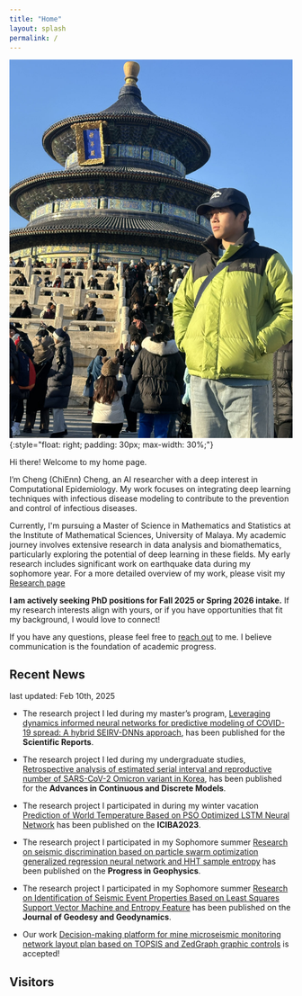 ```yaml
---
title: "Home"
layout: splash
permalink: /
---
```


![Chingy Cheng](./images/profile.JPG)
{:style="float: right; padding: 30px; max-width: 30%;"}

Hi there! Welcome to my home page. 

I’m  Cheng (ChiEnn) Cheng, an AI researcher with a deep interest in Computational Epidemiology. My work focuses on integrating deep learning techniques with infectious disease modeling to contribute to the prevention and control of infectious diseases.

Currently, I'm pursuing a Master of Science in Mathematics and Statistics at the Institute of Mathematical Sciences, University of Malaya. My academic journey involves extensive research in data analysis and biomathematics, particularly exploring the potential of deep learning in these fields. My early research includes significant work on earthquake data during my sophomore year. For a more detailed overview of my work, please visit my [Research page](/_pages/research.md)

**I am actively seeking PhD positions for Fall 2025 or Spring 2026 intake.** If my research interests align with yours, or if you have opportunities that fit my background, I would love to connect! 

If you have any questions, please feel free to [reach out](mailto:chingycheng327@gmail.com) to me. I believe communication is the foundation of academic progress.
## Recent News
last updated: Feb 10th, 2025

- The research project I led during my master’s program, [Leveraging dynamics informed neural networks for predictive modeling of COVID-19 spread: A hybrid SEIRV-DNNs approach](https://www.nature.com/articles/s41598-025-85440-1), has been published for the **Scientific Reports**.


- The research project I led during my undergraduate studies, [Retrospective analysis of estimated serial interval and reproductive number of SARS-CoV-2 Omicron variant in Korea](https://advancesincontinuousanddiscretemodels.springeropen.com/articles/10.1186/s13662-025-03906-y), has been published for the **Advances in Continuous and Discrete Models**.

- The research project I participated in during my winter vacation [ Prediction of World Temperature Based on PSO Optimized LSTM Neural Network](https://ieeexplore.ieee.org/document/10165253)  has been published on the **ICIBA2023**.

- The research project I participated in my Sophomore summer [Research on seismic discrimination based on particle swarm optimization generalized regression neural network and HHT sample entropy](http://en.dzkx.org/article/doi/10.6038/pg2022FF0438)  has been published on the **Progress in Geophysics**.
- The research project I participated in my Sophomore summer [Research on Identification of Seismic Event Properties Based on Least Squares Support Vector Machine and Entropy Feature](https://kns.cnki.net/kcms/detail/detail.aspx?doi=10.14075/j.jgg.2022.06.019) has been published on the **Journal of Geodesy and Geodynamics**.
- Our work [Decision-making platform for mine microseismic monitoring network layout plan based on TOPSIS and ZedGraph graphic controls](https://kns.cnki.net/kcms/detail/detail.aspx?dbcode=CJFD&dbname=CJFDAUTO&filename=SYXZ202203001&uniplatform=NZKPT&v=WQLhOUsEE2Ny13mKBzFFTg1MH4UfiBiMihiJSvVAzbPdTDJxVhDcT2K3elAZkcIw) is accepted!

## Visitors
<script type="text/javascript" id="clustrmaps" src="//clustrmaps.com/map_v2.js?d=y7YKKBDBDzrWxDg4fySugE-ZaO_JhzcBsFQReXdpt3U&cl=ffffff&w=a"></script>
